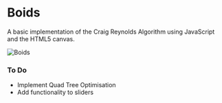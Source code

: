 # Boids
A basic implementation of the Craig Reynolds Algorithm using JavaScript and the HTML5 canvas.


![Boids](https://github.com/NathanSmith1922/Boids/assets/78339265/ac9619c3-e59b-4e9a-bac6-00cb46229c7f)




### To Do
- Implement Quad Tree Optimisation
- Add functionality to sliders
